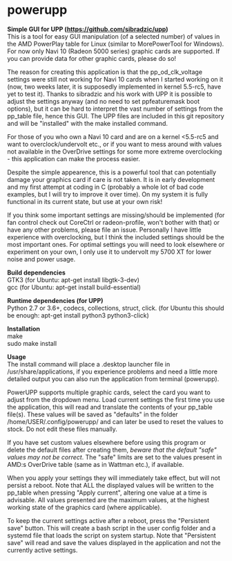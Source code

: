 # powerupp
**Simple GUI for UPP (https://github.com/sibradzic/upp)**  
This is a tool for easy GUI manipulation (of a selected number) of values in the AMD PowerPlay table for Linux (similar to MorePowerTool for Windows). For now only Navi 10 (Radeon 5000 series) graphic cards are supported. If you can provide data for other graphic cards, please do so! 

The reason for creating this application is that the pp_od_clk_voltage settings were still not working for Navi 10 cards when I started working on it (now, two weeks later, it is supposedly implemented in kernel 5.5-rc5, have yet to test it). Thanks to sibradzic and his work with UPP it is possible to adjust the settings anyway (and no need to set ppfeaturemask boot options), but it can be hard to interpret the vast number of settings from the pp_table file, hence this GUI. The UPP files are included in this git repository and will be "installed" with the make installed command.

For those of you who own a Navi 10 card and are on a kernel <5.5-rc5 and want to overclock/undervolt etc., or if you want to mess around with values not available in the OverDrive settings for some more extreme overclocking - this application can make the process easier.

Despite the simple appearence, this is a powerful tool that can potentially damage your graphics card if care is not taken. It is in early development and my first attempt at coding in C (probably a whole lot of bad code examples, but I will try to improve it over time). On my system it is fully functional in its current state, but use at your own risk!

If you think some important settings are missing/should be implemented (for fan control check out CoreCtrl or radeon-profile, won't bother with that) or have any other problems, please file an issue. Personally I have little experience with overclocking, but I think the included settings should be the most important ones. For optimal settings you will need to look elsewhere or experiment on your own, I only use it to undervolt my 5700 XT for lower noise and power usage.


**Build dependencies**  
GTK3 (for Ubuntu: apt-get install libgtk-3-dev)  
gcc (for Ubuntu: apt-get install build-essential)

**Runtime dependencies (for UPP)**  
Python 2.7 or 3.6+, codecs, collections, struct, click. (for Ubuntu this should be enough: apt-get install python3 python3-click)


**Installation**  
make  
sudo make install  


**Usage**  
The install command will place a .desktop launcher file in /usr/share/applications, if you experience problems and need a little more detailed output you can also run the application from terminal (powerupp).

PowerUPP supports multiple graphic cards, select the card you want to adjust from the dropdown menu. Load current settings the first time you use the application, this will read and translate the contents of your pp_table file(s). These values will be saved as "defaults" in the folder /home/USER/.config/powerupp/ and can later be used to reset the values to stock. Do not edit these files manually. 

If you have set custom values elsewhere before using this program or delete the default files after creating them, *beware that the default "safe" values may not be correct*. The "safe" limits are set to the values present in AMD:s OverDrive table (same as in Wattman etc.), if available.

When you apply your settings they will immediately take effect, but will not persist a reboot. Note that ALL the displayed values will be written to the pp_table when pressing "Apply current", altering one value at a time is advisable. All values presented are the maximum values, at the highest working state of the graphics card (where applicable).

To keep the current settings active after a reboot, press the "Persistent save" button. This will create a bash script in the user config folder and a systemd file that loads the script on system startup. Note that "Persistent save" will read and save the values displayed in the application and not the currently active settings.
